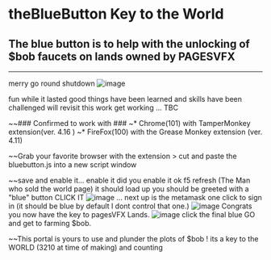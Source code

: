 # theBlueButton Key to the World 

## The blue button is to help with the unlocking of $bob faucets on lands owned by PAGESVFX ##
---

merry go round shutdown ![image](https://user-images.githubusercontent.com/3157472/169630574-a66b6331-85b0-4b18-8c5f-4af544eeb654.png)


fun while it lasted good things have been learned and skills have been challenged will revisit this work get working ... TBC

~~### Confirmed to work with ### 
~* Chrome(101) with TamperMonkey extension(ver. 4.16 ) 
~* FireFox(100) with the Grease Monkey extension (ver. 4.11) 

~~Grab your favorite browser with the extension > cut and paste the bluebutton.js into a new script window 

 ~~save and enable it... enable it  did you enable it  ok f5  refresh (The Man who sold the world page) it should load up you should be greeted with a "blue" button CLICK IT ![image](https://user-images.githubusercontent.com/3157472/167072075-43d99d01-aecb-41d5-a768-77bd7e0c9fe2.png)
... next up is the metamask one click to sign in (it should be blue by default I dont control that one.)  ![image](https://user-images.githubusercontent.com/3157472/167072212-9bc0bf92-01d1-4dd1-915a-6670f7a9695c.png)
 Congrats you now have the key to pagesVFX Lands. 
 ![image](https://user-images.githubusercontent.com/3157472/167072096-cfb463c6-2b16-483b-bcdb-dc651a56995e.png)
click the final blue GO and get to farming $bob. 
  
 ~~This portal is yours to use and plunder the plots of $bob ! 
  its a key to the WORLD (3210 at time of making) and counting 

